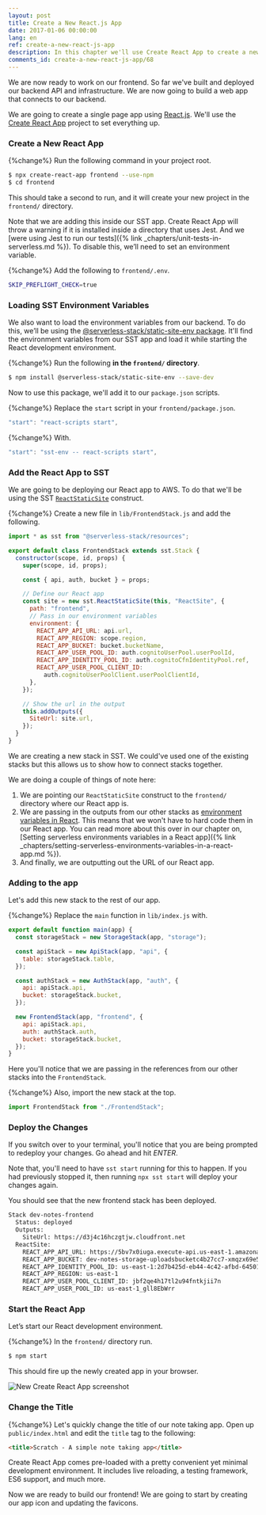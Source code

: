 ```yaml
---
layout: post
title: Create a New React.js App
date: 2017-01-06 00:00:00
lang: en
ref: create-a-new-react-js-app
description: In this chapter we'll use Create React App to create a new React.js app. We'll be deploying our React app to AWS using the SST ReactStaticSite construct. It'll also load the environment variables from our serverless app.
comments_id: create-a-new-react-js-app/68
---
```


We are now ready to work on our frontend. So far we've built and deployed our backend API and infrastructure. We are now going to build a web app that connects to our backend.

We are going to create a single page app using [React.js](https://facebook.github.io/react/). We'll use the [Create React App](https://github.com/facebookincubator/create-react-app) project to set everything up.

### Create a New React App

{%change%} Run the following command in your project root.

``` bash
$ npx create-react-app frontend --use-npm
$ cd frontend
```

This should take a second to run, and it will create your new project in the `frontend/` directory.

Note that we are adding this inside our SST app. Create React App will throw a warning if it is installed inside a directory that uses Jest. And we [were using Jest to run our tests]({% link _chapters/unit-tests-in-serverless.md %}). To disable this, we’ll need to set an environment variable.

{%change%} Add the following to `frontend/.env`.

``` bash
SKIP_PREFLIGHT_CHECK=true
```

### Loading SST Environment Variables

We also want to load the environment variables from our backend. To do this, we’ll be using the [@serverless-stack/static-site-env package](https://www.npmjs.com/package/@serverless-stack/static-site-env). It'll find the environment variables from our SST app and load it while starting the React development environment.

{%change%} Run the following **in the `frontend/` directory**.

``` bash
$ npm install @serverless-stack/static-site-env --save-dev
```

Now to use this package, we'll add it to our `package.json` scripts.

{%change%} Replace the `start` script in your `frontend/package.json`.

```js
"start": "react-scripts start",
```

{%change%} With.

```js
"start": "sst-env -- react-scripts start",
```

### Add the React App to SST

We are going to be deploying our React app to AWS. To do that we'll be using the SST [`ReactStaticSite`](https://docs.serverless-stack.com/constructs/ReactStaticSite) construct.

{%change%} Create a new file in `lib/FrontendStack.js` and add the following.

``` js
import * as sst from "@serverless-stack/resources";

export default class FrontendStack extends sst.Stack {
  constructor(scope, id, props) {
    super(scope, id, props);

    const { api, auth, bucket } = props;

    // Define our React app
    const site = new sst.ReactStaticSite(this, "ReactSite", {
      path: "frontend",
      // Pass in our environment variables
      environment: {
        REACT_APP_API_URL: api.url,
        REACT_APP_REGION: scope.region,
        REACT_APP_BUCKET: bucket.bucketName,
        REACT_APP_USER_POOL_ID: auth.cognitoUserPool.userPoolId,
        REACT_APP_IDENTITY_POOL_ID: auth.cognitoCfnIdentityPool.ref,
        REACT_APP_USER_POOL_CLIENT_ID:
          auth.cognitoUserPoolClient.userPoolClientId,
      },
    });

    // Show the url in the output
    this.addOutputs({
      SiteUrl: site.url,
    });
  }
}
```

We are creating a new stack in SST. We could've used one of the existing stacks but this allows us to show how to connect stacks together.

We are doing a couple of things of note here:

1. We are pointing our `ReactStaticSite` construct to the `frontend/` directory where our React app is.
2. We are passing in the outputs from our other stacks as [environment variables in React](https://create-react-app.dev/docs/adding-custom-environment-variables/). This means that we won't have to hard code them in our React app. You can read more about this over in our chapter on, [Setting serverless environments variables in a React app]({% link _chapters/setting-serverless-environments-variables-in-a-react-app.md %}).
3. And finally, we are outputting out the URL of our React app.

### Adding to the app

Let's add this new stack to the rest of our app.

{%change%} Replace the `main` function in `lib/index.js` with.

``` js
export default function main(app) {
  const storageStack = new StorageStack(app, "storage");

  const apiStack = new ApiStack(app, "api", {
    table: storageStack.table,
  });

  const authStack = new AuthStack(app, "auth", {
    api: apiStack.api,
    bucket: storageStack.bucket,
  });

  new FrontendStack(app, "frontend", {
    api: apiStack.api,
    auth: authStack.auth,
    bucket: storageStack.bucket,
  });
}
```

Here you'll notice that we are passing in the references from our other stacks into the `FrontendStack`.

{%change%} Also, import the new stack at the top.

``` js
import FrontendStack from "./FrontendStack";
```

### Deploy the Changes

If you switch over to your terminal, you'll notice that you are being prompted to redeploy your changes. Go ahead and hit _ENTER_.

Note that, you'll need to have `sst start` running for this to happen. If you had previously stopped it, then running `npx sst start` will deploy your changes again.

You should see that the new frontend stack has been deployed.

``` bash
Stack dev-notes-frontend
  Status: deployed
  Outputs:
    SiteUrl: https://d3j4c16hczgtjw.cloudfront.net
  ReactSite:
    REACT_APP_API_URL: https://5bv7x0iuga.execute-api.us-east-1.amazonaws.com
    REACT_APP_BUCKET: dev-notes-storage-uploadsbucketc4b27cc7-xmqzx69e5bpt
    REACT_APP_IDENTITY_POOL_ID: us-east-1:2d7b425d-eb44-4c42-afbd-645018b37a27
    REACT_APP_REGION: us-east-1
    REACT_APP_USER_POOL_CLIENT_ID: jbf2qe4h17tl2u94fntkjii7n
    REACT_APP_USER_POOL_ID: us-east-1_gll8EbWrr
```

### Start the React App

Let’s start our React development environment.

{%change%} In the `frontend/` directory run.

``` bash
$ npm start
```

This should fire up the newly created app in your browser.

![New Create React App screenshot](/assets/new-create-react-app.png)

### Change the Title

{%change%} Let's quickly change the title of our note taking app. Open up `public/index.html` and edit the `title` tag to the following:

``` html
<title>Scratch - A simple note taking app</title>
```

Create React App comes pre-loaded with a pretty convenient yet minimal development environment. It includes live reloading, a testing framework, ES6 support, and much more.

Now we are ready to build our frontend! We are going to start by creating our app icon and updating the favicons.
